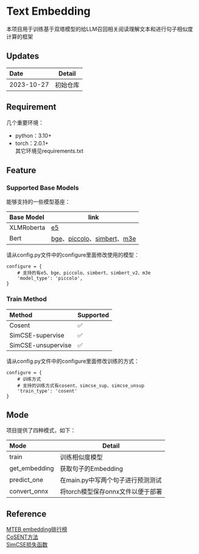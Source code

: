 # Text Embedding
本项目用于训练基于双塔模型的给LLM召回相关阅读理解文本和进行句子相似度计算的框架


## Updates
Date| Detail
:---|---
2023-10-27|初始仓库

## Requirement
几个重要环境：
* python：3.10+  
* torch：2.0.1+  
其它环境见requirements.txt  

## Feature

### Supported Base Models
能够支持的一些模型基座：  

Base Model|link
:---------|--------
XLMRoberta|[e5](https://huggingface.co/intfloat/multilingual-e5-base)
Bert      |[bge](https://huggingface.co/BAAI/bge-base-zh-v1.5)、[piccolo](https://huggingface.co/sensenova/piccolo-base-zh)、[simbert](https://huggingface.co/WangZeJun/simbert-base-chinese)、[m3e](https://huggingface.co/moka-ai/m3e-base)  

请从config.py文件中的configure里面修改使用的模型：
```
configure = {
    # 支持的有e5、bge、piccolo、simbert、simbert_v2、m3e
    'model_type': 'piccolo',
}
```

### Train Method
Method            |Supported| 
:-----------------|---------|
Cosent            | ✅     |
SimCSE-supervise  | ✅     |
SimCSE-unsupervise| ✅     |

请从config.py文件中的configure里面修改训练的方式：
```
configure = {
    # 训练方式
    # 支持的训练方式有cosent、simcse_sup、simcse_unsup
    'train_type': 'cosent'
}
```

## Mode  
项目提供了四种模式，如下： 

Mode              |Detail                           | 
:-----------------|---------------------------------|
train             | 训练相似度模型                   |
get_embedding     | 获取句子的Embedding              |
predict_one       | 在main.py中写两个句子进行预测测试 |
convert_onnx      | 将torch模型保存onnx文件以便于部署 |

## Reference
[MTEB embedding排行榜](https://huggingface.co/spaces/mteb/leaderboard)  
[CoSENT方法](https://kexue.fm/archives/8847)  
[SimCSE损失函数](https://github.com/yangjianxin1/SimCSE)  
